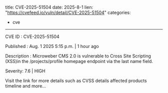  
title: CVE-2025-51504
date: 2025-8-1
lien: "https://cvefeed.io/vuln/detail/CVE-2025-51504"
categories:
  - cve
---

CVE ID : CVE-2025-51504

Published :  Aug. 1
2025
5:15 p.m. | 1 hour ago

Description : Microweber CMS 2.0 is vulnerable to Cross Site Scripting (XSS)in the /projects/profile
homepage endpoint via the last name field.

Severity: 7.6 | HIGH

Visit the link for more details
such as CVSS details
affected products
timeline
and more...
